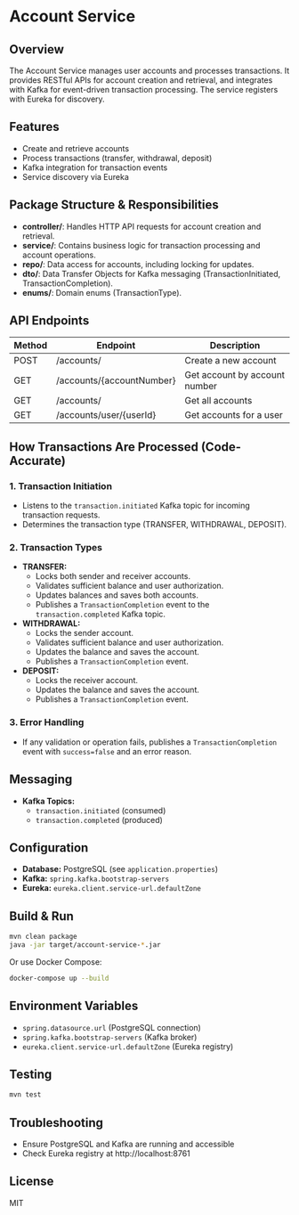 # Account Service

## Overview
The Account Service manages user accounts and processes transactions. It provides RESTful APIs for account creation and retrieval, and integrates with Kafka for event-driven transaction processing. The service registers with Eureka for discovery.

## Features
- Create and retrieve accounts
- Process transactions (transfer, withdrawal, deposit)
- Kafka integration for transaction events
- Service discovery via Eureka

## Package Structure & Responsibilities
- **controller/**: Handles HTTP API requests for account creation and retrieval.
- **service/**: Contains business logic for transaction processing and account operations.
- **repo/**: Data access for accounts, including locking for updates.
- **dto/**: Data Transfer Objects for Kafka messaging (TransactionInitiated, TransactionCompletion).
- **enums/**: Domain enums (TransactionType).

## API Endpoints
| Method | Endpoint                | Description                       |
|--------|-------------------------|-----------------------------------|
| POST   | /accounts/              | Create a new account              |
| GET    | /accounts/{accountNumber}| Get account by account number     |
| GET    | /accounts/              | Get all accounts                  |
| GET    | /accounts/user/{userId} | Get accounts for a user           |

## How Transactions Are Processed (Code-Accurate)

### 1. Transaction Initiation
- Listens to the `transaction.initiated` Kafka topic for incoming transaction requests.
- Determines the transaction type (TRANSFER, WITHDRAWAL, DEPOSIT).

### 2. Transaction Types
- **TRANSFER:**
  - Locks both sender and receiver accounts.
  - Validates sufficient balance and user authorization.
  - Updates balances and saves both accounts.
  - Publishes a `TransactionCompletion` event to the `transaction.completed` Kafka topic.
- **WITHDRAWAL:**
  - Locks the sender account.
  - Validates sufficient balance and user authorization.
  - Updates the balance and saves the account.
  - Publishes a `TransactionCompletion` event.
- **DEPOSIT:**
  - Locks the receiver account.
  - Updates the balance and saves the account.
  - Publishes a `TransactionCompletion` event.

### 3. Error Handling
- If any validation or operation fails, publishes a `TransactionCompletion` event with `success=false` and an error reason.

## Messaging
- **Kafka Topics:**
  - `transaction.initiated` (consumed)
  - `transaction.completed` (produced)

## Configuration
- **Database:** PostgreSQL (see `application.properties`)
- **Kafka:** `spring.kafka.bootstrap-servers`
- **Eureka:** `eureka.client.service-url.defaultZone`

## Build & Run
```sh
mvn clean package
java -jar target/account-service-*.jar
```
Or use Docker Compose:
```sh
docker-compose up --build
```

## Environment Variables
- `spring.datasource.url` (PostgreSQL connection)
- `spring.kafka.bootstrap-servers` (Kafka broker)
- `eureka.client.service-url.defaultZone` (Eureka registry)

## Testing
```sh
mvn test
```

## Troubleshooting
- Ensure PostgreSQL and Kafka are running and accessible
- Check Eureka registry at http://localhost:8761

## License
MIT
